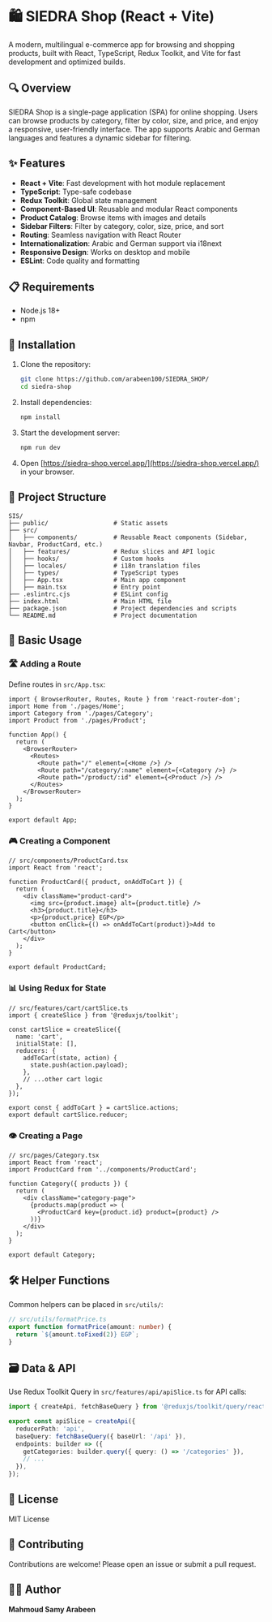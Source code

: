 # 🛍️ SIEDRA Shop (React + Vite)

A modern, multilingual e-commerce app for browsing and shopping products, built with React, TypeScript, Redux Toolkit, and Vite for fast development and optimized builds.

## 🔍 Overview

SIEDRA Shop is a single-page application (SPA) for online shopping. Users can browse products by category, filter by color, size, and price, and enjoy a responsive, user-friendly interface. The app supports Arabic and German languages and features a dynamic sidebar for filtering.

## ✨ Features

- **React + Vite**: Fast development with hot module replacement
- **TypeScript**: Type-safe codebase
- **Redux Toolkit**: Global state management
- **Component-Based UI**: Reusable and modular React components
- **Product Catalog**: Browse items with images and details
- **Sidebar Filters**: Filter by category, color, size, price, and sort
- **Routing**: Seamless navigation with React Router
- **Internationalization**: Arabic and German support via i18next
- **Responsive Design**: Works on desktop and mobile
- **ESLint**: Code quality and formatting

## 📋 Requirements

- Node.js 18+
- npm

## 💾 Installation

1. Clone the repository:
   ```bash
   git clone https://github.com/arabeen100/SIEDRA_SHOP/
   cd siedra-shop
   ```

2. Install dependencies:
   ```bash
   npm install
   ```

3. Start the development server:
   ```bash
   npm run dev
   ```

4. Open [https://siedra-shop.vercel.app/](https://siedra-shop.vercel.app/) in your browser.

## 📁 Project Structure

```
SIS/
├── public/                  # Static assets
├── src/
│   ├── components/          # Reusable React components (Sidebar, Navbar, ProductCard, etc.)
│   ├── features/            # Redux slices and API logic
│   ├── hooks/               # Custom hooks
│   ├── locales/             # i18n translation files
│   ├── types/               # TypeScript types
│   ├── App.tsx              # Main app component
│   ├── main.tsx             # Entry point
├── .eslintrc.cjs            # ESLint config
├── index.html               # Main HTML file
├── package.json             # Project dependencies and scripts
└── README.md                # Project documentation
```

## 🔰 Basic Usage

### 🛣️ Adding a Route

Define routes in `src/App.tsx`:

```tsx
import { BrowserRouter, Routes, Route } from 'react-router-dom';
import Home from './pages/Home';
import Category from './pages/Category';
import Product from './pages/Product';

function App() {
  return (
    <BrowserRouter>
      <Routes>
        <Route path="/" element={<Home />} />
        <Route path="/category/:name" element={<Category />} />
        <Route path="/product/:id" element={<Product />} />
      </Routes>
    </BrowserRouter>
  );
}

export default App;
```

### 🎮 Creating a Component

```tsx
// src/components/ProductCard.tsx
import React from 'react';

function ProductCard({ product, onAddToCart }) {
  return (
    <div className="product-card">
      <img src={product.image} alt={product.title} />
      <h3>{product.title}</h3>
      <p>{product.price} EGP</p>
      <button onClick={() => onAddToCart(product)}>Add to Cart</button>
    </div>
  );
}

export default ProductCard;
```

### 📊 Using Redux for State

```tsx
// src/features/cart/cartSlice.ts
import { createSlice } from '@reduxjs/toolkit';

const cartSlice = createSlice({
  name: 'cart',
  initialState: [],
  reducers: {
    addToCart(state, action) {
      state.push(action.payload);
    },
    // ...other cart logic
  },
});

export const { addToCart } = cartSlice.actions;
export default cartSlice.reducer;
```

### 👁️ Creating a Page

```tsx
// src/pages/Category.tsx
import React from 'react';
import ProductCard from '../components/ProductCard';

function Category({ products }) {
  return (
    <div className="category-page">
      {products.map(product => (
        <ProductCard key={product.id} product={product} />
      ))}
    </div>
  );
}

export default Category;
```

## 🛠️ Helper Functions

Common helpers can be placed in `src/utils/`:

```ts
// src/utils/formatPrice.ts
export function formatPrice(amount: number) {
  return `${amount.toFixed(2)} EGP`;
}
```

## 🗃️ Data & API

Use Redux Toolkit Query in `src/features/api/apiSlice.ts` for API calls:

```ts
import { createApi, fetchBaseQuery } from '@reduxjs/toolkit/query/react';

export const apiSlice = createApi({
  reducerPath: 'api',
  baseQuery: fetchBaseQuery({ baseUrl: '/api' }),
  endpoints: builder => ({
    getCategories: builder.query({ query: () => '/categories' }),
    // ...
  }),
});
```

## 📜 License

MIT License

## 🤝 Contributing

Contributions are welcome! Please open an issue or submit a pull request.

## 👩‍💻 Author

**Mahmoud Samy Arabeen**